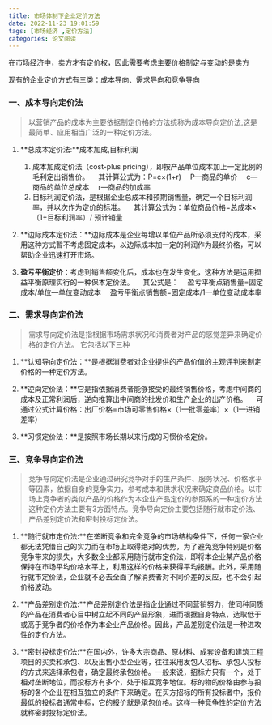 ```yaml
---
title: 市场体制下企业定价方法
date: 2022-11-23 19:01:59
tags: [市场经济 ,定价方法]
categories: 论文阅读
---
```


在市场经济中，卖方才有定价权，因此需要考虑主要价格制定与变动的是卖方

现有的企业定价方式有三类：成本导向、需求导向和竞争导向

### **一、成本导向定价法**

> 以营销产品的成本为主要依据制定价格的方法统称为成本导向定价法,这是最简单、应用相当广泛的一种定价方法。

1. **总成本定价法:**成本加成,目标利润
   1. 成本加成定价法（cost-plus pricing），即按产品单位成本加上一定比例的毛利定出销售价。 　其计算公式为：P=c×(1+r) 　P—商品的单价 　c—商品的单位总成本 　r—商品的加成率
   2. 目标利润定价法，是根据企业总成本和预期销售量，确定一个目标利润率，并以次作为定价的标准。 　其计算公式为：单位商品价格=总成本×（1+目标利润率）/ 预计销量 　　

1. **边际成本定价法：**边际成本是企业每增以单位产品所必须支付的成本，采用这种方式暂不考虑固定成本，以边际成本加一定的利润作为最终价格，可以帮助企业迅速打开市场。

1. **盈亏平衡定价**：考虑到销售额变化后，成本也在发生变化，这种方法是运用损益平衡原理实行的一种保本定价法。 　其公式是： 　盈亏平衡点销售量=固定成本/单位—单位变动成本 　盈亏平衡点销售额=固定成本/1—单位变动成本率

### **二、需求导向定价法**

> 需求导向定价法是指根据市场需求状况和消费者对产品的感觉差异来确定价格的定价方法。 它包括以下三种

1. **认知导向定价法：**是根据消费者对企业提供的产品价值的主观评判来制定价格的一种定价方法。

1. **逆向定价法：**它是指依据消费者能够接受的最终销售价格，考虑中间商的成本及正常利润后，逆向推算出中间商的批发价和生产企业的出产价格。 　可通过公式计算价格：出厂价格=市场可零售价格×（1—批零差率）×（1—进销差率）

1. **习惯定价法：**是按照市场长期以来行成的习惯价格定价。

### **三、竞争导向定价法**

> 竞争导向定价法是企业通过研究竞争对手的生产条件、服务状况、价格水平等因素，依据自身的竞争实力，参考成本和供求状况来确定商品价格。以市场上竞争者的类似产品的价格作为本企业产品定价的参照系的一种定价方法 这种定价方法主要有3方面特点。竞争导向定价主要包括随行就市定价法、产品差别定价法和密封投标定价法。

1. **随行就市定价法:**在垄断竞争和完全竞争的市场结构条件下，任何一家企业都无法凭借自己的实力而在市场上取得绝对的优势，为了避免竞争特别是价格竞争带来的损失，大多数企业都采用随行就市定价法，即将本企业某产品价格保持在市场平均价格水平上，利用这样的价格来获得平均报酬。此外，采用随行就市定价法，企业就不必去全面了解消费者对不同价差的反应，也不会引起价格波动。

1. **产品差别定价法:**产品差别定价法是指企业通过不同营销努力，使同种同质的产品在消费者心目中树立起不同的产品形象，进而根据自身特点，选取低于或高于竞争者的价格作为本企业产品价格。因此，产品差别定价法是一种进攻性的定价方法。

1. **密封投标定价法:**在国内外，许多大宗商品、原材料、成套设备和建筑工程项目的买卖和承包、以及出售小型企业等，往往采用发包人招标、承包人投标的方式来选择承包者，确定最终承包价格。一般来说，招标方只有一个，处于相对垄断地位，而投标方有多个，处于相互竞争地位。标的物的价格由参与投标的各个企业在相互独立的条件下来确定。在买方招标的所有投标者中，报价最低的投标者通常中标，它的报价就是承包价格。这样一种竞争性的定价方法就称密封投标定价法。